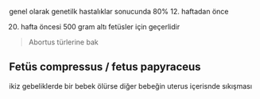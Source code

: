 genel olarak genetilk hastalıklar sonucunda 80% 12. haftadan önce

20. hafta öncesi 500 gram altı fetüsler için geçerlidir

>Abortus türlerine bak

## Fetüs compressus / fetus papyraceus

ikiz gebeliklerde bir bebek ölürse diğer bebeğin uterus içerisnde sıkışması